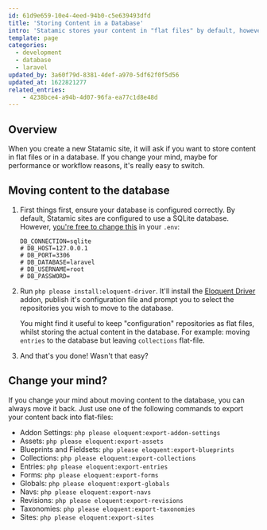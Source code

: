 ```yaml
---
id: 61d9e659-10e4-4eed-94b0-c5e639493dfd
title: 'Storing Content in a Database'
intro: 'Statamic stores your content in "flat files" by default, however, as you scale, you might reach a point where a traditional database might work better. In this short article, we''ll show you how to move your entries (& other content) into a database.'
template: page
categories:
  - development
  - database
  - laravel
updated_by: 3a60f79d-8381-4def-a970-5df62f0f5d56
updated_at: 1622821277
related_entries:
    - 4238bce4-a94b-4d07-96fa-ea77c1d8e48d
---
```

## Overview

When you create a new Statamic site, it will ask if you want to store content in flat files or in a database. If you change your mind, maybe for performance or workflow reasons, it's really easy to switch.

## Moving content to the database
1. First things first, ensure your database is configured correctly. By default, Statamic sites are configured to use a SQLite database. However, [you're free to change this](https://laravel.com/docs/master/database#configuration) in your `.env`:
    ```
    DB_CONNECTION=sqlite
    # DB_HOST=127.0.0.1
    # DB_PORT=3306
    # DB_DATABASE=laravel
    # DB_USERNAME=root
    # DB_PASSWORD=
    ```
2. Run `php please install:eloquent-driver`. It'll install the [Eloquent Driver](https://github.com/statamic/eloquent-driver) addon, publish it's configuration file and prompt you to select the repositories you wish to move to the database.

    You might find it useful to keep "configuration" repositories as flat files, whilst storing the actual content in the database. For example: moving `entries` to the database but leaving `collections` flat-file.

3. And that's you done! Wasn't that easy?

## Change your mind?
If you change your mind about moving content to the database, you can always move it back. Just use one of the following commands to export your content back into flat-files:

- Addon Settings: `php please eloquent:export-addon-settings`
- Assets: `php please eloquent:export-assets`
- Blueprints and Fieldsets: `php please eloquent:export-blueprints`
- Collections: `php please eloquent:export-collections`
- Entries: `php please eloquent:export-entries`
- Forms: `php please eloquent:export-forms`
- Globals: `php please eloquent:export-globals`
- Navs: `php please eloquent:export-navs`
- Revisions: `php please eloquent:export-revisions`
- Taxonomies: `php please eloquent:export-taxonomies`
- Sites: `php please eloquent:export-sites`
